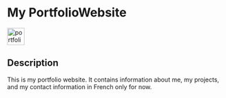 # My PortfolioWebsite

<a href="https://portfolio-floriandevv-rho.vercel.app/" target="_blank">
    <img src="https://img.shields.io/static/v1?message=Portfolio&label=&color=2EC866&labelColor=&style=for-the-badge" height="40" alt="portfolio logo"  />
  </a>

## Description

This is my portfolio website. It contains information about me, my projects, and my contact information in French only for now.
